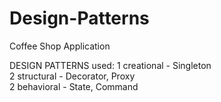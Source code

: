 # Design-Patterns

Coffee Shop Application

DESIGN PATTERNS used: 
1 creational - Singleton     
2 structural - Decorator, Proxy    
2 behavioral - State, Command
